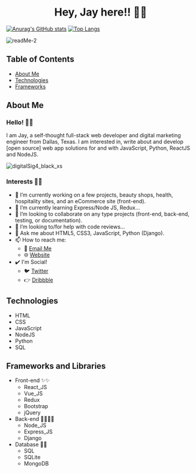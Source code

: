 # <h1 align="center">Hey, Jay here!! :wave::wave:</h1>

[![Anurag's GitHub stats](https://github-readme-stats.vercel.app/api?username=jkalio52&count_private=true&show_icons=true&theme=tokyonight)](https://github.com/anuraghazra/github-readme-stats)
[![Top Langs](https://github-readme-stats.vercel.app/api/top-langs/?username=jkalio52&layout=compact&theme=merko)](https://github.com/anuraghazra/github-readme-stats)
<!--[![My GitHub Language Stats](https://github-readme-stats.vercel.app/api/top-langs/?username=jkalio52&langs_count=5&theme=tokyonight)]()-->


![readMe-2](https://user-images.githubusercontent.com/30821820/120253269-8cc5ac00-c24c-11eb-82bf-78d8f37b31d2.png)

## Table of Contents
* [About Me](#about-me)
* [Technologies](#technologies)
* [Frameworks](#frameworks-and-libraries)

## About Me

### Hello! 👋:cancer:

I am Jay, a self-thought full-stack web developer and digital marketing engineer from Dallas, Texas. I am interested in, write about and develop [open source] web app solutions for and with JavaScript, Python, ReactJS and NodeJS.


![digitalSig4_black_xs](https://user-images.githubusercontent.com/30821820/121822249-b70f6480-cc63-11eb-9da5-2eb14c4ab6c4.png?thumbnail "Jay's Signature")


### Interests :man_technologist:
- 🔭 I’m currently working on a few projects, beauty shops, health, hospitality sites, and an eCommerce site (front-end).
- :memo: I’m currently learning Express/Node JS, Redux...
- 👯 I’m looking to collaborate on any type projects (front-end, back-end, testing, or documentation).
- 🤔 I’m looking to/for help with code reviews...
- 💬 Ask me about HTML5, CSS3, JavaScript, Python (Django).
- 📫 How to reach me:
  - :e-mail: [Email Me](mailto:jay@pediawebservices.com)
  - :globe_with_meridians: [Website](https://www.pediadigital.com)
- :heavy_check_mark: I'm Social!
  - :bird: [Twitter](https://twitter.com/jay52_tx)
  - :point_right: [Dribbble](https://dribbble.com/)


## Technologies
  - HTML
  - CSS
  - JavaScript
  - NodeJS
  - Python
  - SQL

## Frameworks and Libraries
  - Front-end :sparkles::sparkles:
    * React_JS
    * Vue_JS
    * Redux
    * Bootstrap
    * jQuery
  - Back-end :mage_man::mage_man:
    * Node_JS
    * Express_JS
    * Django
  - Database :sparkling_heart::sparkling_heart:
    * SQL
    * SQLite
    * MongoDB

<!--
**Jkalio52/Jkalio52** is a ✨ _special_ ✨ repository because its `README.md` (this file) appears on your GitHub profile.

Here are some ideas to get you started:

- 🔭 I’m currently working on ...
- 🌱 I’m currently learning ...
- 👯 I’m looking to collaborate on ...
- 🤔 I’m looking for help with ...
- 💬 Ask me about ...
- 📫 How to reach me: ...
- 😄 Pronouns: ...
- ⚡ Fun fact: ...


Widget help: 
https://github.com/anuraghazra/github-readme-stats
-->
